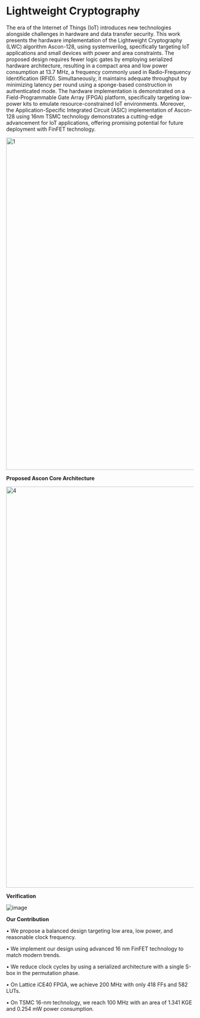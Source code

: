 # **Lightweight Cryptography** 
The era of the Internet of Things (IoT) introduces new technologies alongside challenges in hardware and data transfer security. This work presents the hardware implementation of the Lightweight Cryptography (LWC) algorithm Ascon-128, using systemverilog, specifically targeting IoT applications and small devices with power and area constraints. The proposed design requires fewer logic gates by employing serialized hardware architecture, resulting in a compact area and low power consumption at 13.7 MHz, a frequency commonly used in Radio-Frequency Identification (RFID). 
Simultaneously, it maintains adequate throughput by minimizing latency per round using a sponge-based construction in authenticated mode. The hardware implementation is demonstrated on a Field-Programmable Gate Array (FPGA) platform, specifically targeting low-power kits to emulate resource-constrained IoT environments. 
Moreover, the Application-Specific Integrated Circuit (ASIC) implementation of Ascon-128 using 16nm TSMC technology demonstrates a cutting-edge advancement for IoT applications, offering promising potential for future deployment with FinFET technology.

<img width="890" alt="1" src="https://github.com/user-attachments/assets/0a34d2a9-37cb-4425-8e8d-6ee06da969c2" />

**Proposed Ascon Core Architecture**

<img width="1074" alt="4" src="https://github.com/user-attachments/assets/cfd1187e-c6e8-441c-9e9c-3e20cba22ce1" />

**Verification**

![image](https://github.com/user-attachments/assets/ecbc6160-5794-46b0-8587-e08dca3a6ef5)



**Our Contribution**

• We propose a balanced design targeting low area, low power, and reasonable clock frequency.

• We implement our design using advanced 16 nm FinFET technology to match modern trends.

• We reduce clock cycles by using a serialized architecture with a single S-box in the permutation phase.

• On Lattice iCE40 FPGA, we achieve 200 MHz with only 418 FFs and 582 LUTs.

• On TSMC 16-nm technology, we reach 100 MHz with an area of 1.341 KGE and 0.254 mW power consumption.

